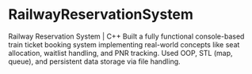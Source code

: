 # RailwayReservationSystem
Railway Reservation System | C++ Built a fully functional console-based train ticket booking system implementing real-world concepts like seat allocation, waitlist handling, and PNR tracking. Used OOP, STL (map, queue), and persistent data storage via file handling.
